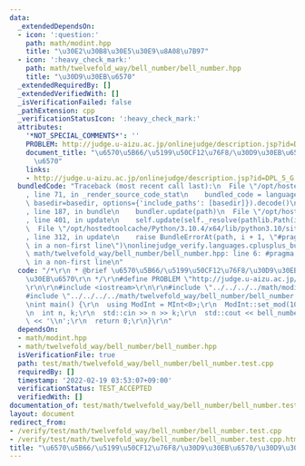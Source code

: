 ```yaml
---
data:
  _extendedDependsOn:
  - icon: ':question:'
    path: math/modint.hpp
    title: "\u30E2\u30B8\u30E5\u30E9\u8A08\u7B97"
  - icon: ':heavy_check_mark:'
    path: math/twelvefold_way/bell_number/bell_number.hpp
    title: "\u30D9\u30EB\u6570"
  _extendedRequiredBy: []
  _extendedVerifiedWith: []
  _isVerificationFailed: false
  _pathExtension: cpp
  _verificationStatusIcon: ':heavy_check_mark:'
  attributes:
    '*NOT_SPECIAL_COMMENTS*': ''
    PROBLEM: http://judge.u-aizu.ac.jp/onlinejudge/description.jsp?id=DPL_5_G
    document_title: "\u6570\u5B66/\u5199\u50CF12\u76F8/\u30D9\u30EB\u6570/\u30D9\u30EB\
      \u6570"
    links:
    - http://judge.u-aizu.ac.jp/onlinejudge/description.jsp?id=DPL_5_G
  bundledCode: "Traceback (most recent call last):\n  File \"/opt/hostedtoolcache/Python/3.10.4/x64/lib/python3.10/site-packages/onlinejudge_verify/documentation/build.py\"\
    , line 71, in _render_source_code_stat\n    bundled_code = language.bundle(stat.path,\
    \ basedir=basedir, options={'include_paths': [basedir]}).decode()\n  File \"/opt/hostedtoolcache/Python/3.10.4/x64/lib/python3.10/site-packages/onlinejudge_verify/languages/cplusplus.py\"\
    , line 187, in bundle\n    bundler.update(path)\n  File \"/opt/hostedtoolcache/Python/3.10.4/x64/lib/python3.10/site-packages/onlinejudge_verify/languages/cplusplus_bundle.py\"\
    , line 401, in update\n    self.update(self._resolve(pathlib.Path(included), included_from=path))\n\
    \  File \"/opt/hostedtoolcache/Python/3.10.4/x64/lib/python3.10/site-packages/onlinejudge_verify/languages/cplusplus_bundle.py\"\
    , line 312, in update\n    raise BundleErrorAt(path, i + 1, \"#pragma once found\
    \ in a non-first line\")\nonlinejudge_verify.languages.cplusplus_bundle.BundleErrorAt:\
    \ math/twelvefold_way/bell_number/bell_number.hpp: line 6: #pragma once found\
    \ in a non-first line\n"
  code: "/*\r\n * @brief \u6570\u5B66/\u5199\u50CF12\u76F8/\u30D9\u30EB\u6570/\u30D9\
    \u30EB\u6570\r\n */\r\n#define PROBLEM \"http://judge.u-aizu.ac.jp/onlinejudge/description.jsp?id=DPL_5_G\"\
    \r\n\r\n#include <iostream>\r\n\r\n#include \"../../../../math/modint.hpp\"\r\n\
    #include \"../../../../math/twelvefold_way/bell_number/bell_number.hpp\"\r\n\r\
    \nint main() {\r\n  using ModInt = MInt<0>;\r\n  ModInt::set_mod(1000000007);\r\
    \n  int n, k;\r\n  std::cin >> n >> k;\r\n  std::cout << bell_number<0>(n, k)\
    \ << '\\n';\r\n  return 0;\r\n}\r\n"
  dependsOn:
  - math/modint.hpp
  - math/twelvefold_way/bell_number/bell_number.hpp
  isVerificationFile: true
  path: test/math/twelvefold_way/bell_number/bell_number.test.cpp
  requiredBy: []
  timestamp: '2022-02-19 03:53:07+09:00'
  verificationStatus: TEST_ACCEPTED
  verifiedWith: []
documentation_of: test/math/twelvefold_way/bell_number/bell_number.test.cpp
layout: document
redirect_from:
- /verify/test/math/twelvefold_way/bell_number/bell_number.test.cpp
- /verify/test/math/twelvefold_way/bell_number/bell_number.test.cpp.html
title: "\u6570\u5B66/\u5199\u50CF12\u76F8/\u30D9\u30EB\u6570/\u30D9\u30EB\u6570"
---
```

